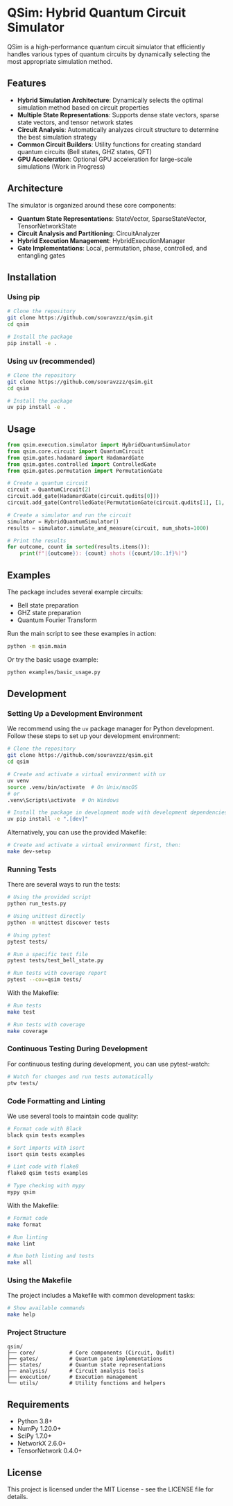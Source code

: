 # QSim: Hybrid Quantum Circuit Simulator

QSim is a high-performance quantum circuit simulator that efficiently handles various types of quantum circuits by dynamically selecting the most appropriate simulation method.

## Features

- **Hybrid Simulation Architecture**: Dynamically selects the optimal simulation method based on circuit properties
- **Multiple State Representations**: Supports dense state vectors, sparse state vectors, and tensor network states
- **Circuit Analysis**: Automatically analyzes circuit structure to determine the best simulation strategy
- **Common Circuit Builders**: Utility functions for creating standard quantum circuits (Bell states, GHZ states, QFT)
- **GPU Acceleration**: Optional GPU acceleration for large-scale simulations (Work in Progress)

## Architecture

The simulator is organized around these core components:

- **Quantum State Representations**: StateVector, SparseStateVector, TensorNetworkState
- **Circuit Analysis and Partitioning**: CircuitAnalyzer
- **Hybrid Execution Management**: HybridExecutionManager
- **Gate Implementations**: Local, permutation, phase, controlled, and entangling gates

## Installation

### Using pip

```bash
# Clone the repository
git clone https://github.com/souravzzz/qsim.git
cd qsim

# Install the package
pip install -e .
```

### Using uv (recommended)

```bash
# Clone the repository
git clone https://github.com/souravzzz/qsim.git
cd qsim

# Install the package
uv pip install -e .
```

## Usage

```python
from qsim.execution.simulator import HybridQuantumSimulator
from qsim.core.circuit import QuantumCircuit
from qsim.gates.hadamard import HadamardGate
from qsim.gates.controlled import ControlledGate
from qsim.gates.permutation import PermutationGate

# Create a quantum circuit
circuit = QuantumCircuit(2)
circuit.add_gate(HadamardGate(circuit.qudits[0]))
circuit.add_gate(ControlledGate(PermutationGate(circuit.qudits[1], [1, 0]), circuit.qudits[0], 1))

# Create a simulator and run the circuit
simulator = HybridQuantumSimulator()
results = simulator.simulate_and_measure(circuit, num_shots=1000)

# Print the results
for outcome, count in sorted(results.items()):
    print(f"|{outcome}⟩: {count} shots ({count/10:.1f}%)")
```

## Examples

The package includes several example circuits:

- Bell state preparation
- GHZ state preparation
- Quantum Fourier Transform

Run the main script to see these examples in action:

```bash
python -m qsim.main
```

Or try the basic usage example:

```bash
python examples/basic_usage.py
```

## Development

### Setting Up a Development Environment

We recommend using the `uv` package manager for Python development. Follow these steps to set up your development environment:

```bash
# Clone the repository
git clone https://github.com/souravzzz/qsim.git
cd qsim

# Create and activate a virtual environment with uv
uv venv
source .venv/bin/activate  # On Unix/macOS
# or
.venv\Scripts\activate  # On Windows

# Install the package in development mode with development dependencies
uv pip install -e ".[dev]"
```

Alternatively, you can use the provided Makefile:

```bash
# Create and activate a virtual environment first, then:
make dev-setup
```

### Running Tests

There are several ways to run the tests:

```bash
# Using the provided script
python run_tests.py

# Using unittest directly
python -m unittest discover tests

# Using pytest
pytest tests/

# Run a specific test file
pytest tests/test_bell_state.py

# Run tests with coverage report
pytest --cov=qsim tests/
```

With the Makefile:

```bash
# Run tests
make test

# Run tests with coverage
make coverage
```

### Continuous Testing During Development

For continuous testing during development, you can use pytest-watch:

```bash
# Watch for changes and run tests automatically
ptw tests/
```

### Code Formatting and Linting

We use several tools to maintain code quality:

```bash
# Format code with Black
black qsim tests examples

# Sort imports with isort
isort qsim tests examples

# Lint code with flake8
flake8 qsim tests examples

# Type checking with mypy
mypy qsim
```

With the Makefile:

```bash
# Format code
make format

# Run linting
make lint

# Run both linting and tests
make all
```

### Using the Makefile

The project includes a Makefile with common development tasks:

```bash
# Show available commands
make help
```

### Project Structure

```
qsim/
├── core/           # Core components (Circuit, Qudit)
├── gates/          # Quantum gate implementations
├── states/         # Quantum state representations
├── analysis/       # Circuit analysis tools
├── execution/      # Execution management
└── utils/          # Utility functions and helpers
```

## Requirements

- Python 3.8+
- NumPy 1.20.0+
- SciPy 1.7.0+
- NetworkX 2.6.0+
- TensorNetwork 0.4.0+

## License

This project is licensed under the MIT License - see the LICENSE file for details.
